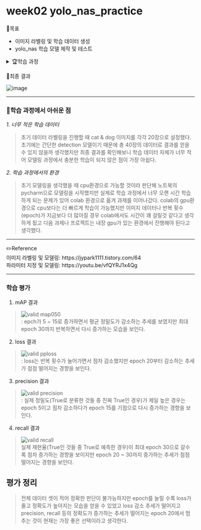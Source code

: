 # week02 yolo_nas_practice

📖목표
- 이미지 라벨링 및 학습 데이터 생성
- yolo_nas 학습 모델 제작 및 테스트

<details>
  <summary>🏆학습 과정</summary>
  <div>
    <ul>
      <li>1. 이미지 라벨링 <br />
        (1) Roboflow를 통해 cat & dog 이미지 라벨링</li>
      <li>2. 라이브러리 설치 및 import & gpu 설정(학습 과정에서 cpu만으로는 ram 메모리 부족)</li>
      <li>3. 학습 모델 checkpoint 생성 및 라벨링 이미지 불러오기</li>
      <li>4. 이미지 데이터 분류 및 파라미터 설정</li>
      <li>5. 모델 인스턴스화(s, l, m 중 s와 l 모델로 테스트) <br /> 
        (1) 초기 모델은 s모델로 시작 <br />  
        (2) 모델 완성 후 테스트 과정에서 l모델로 변경 </li>
      <li>6. 모델 학습에 필요한 파라미터 설정 <br />
        (1) 학습 과정에서 max_epoch 변수 값 변경(10 -> 15 -> 20 -> 100) <br />
        (2) 각 반복 횟수별로 detection 확인</li>
      <li>7. 모델링 시작</li>
      <li>8. 최적 모델 확인 <br />
        (1) 지정해둔 checkpoint의 pth파일을 통해 최적의 모델 확인</li>
      <li>9. 최적 모델 테스트 결과 확인</li>
      <li>10. 새로운 이미지로 detection 확인</li>
    </ul>
  </div>
</details>

🥉최종 결과  <div></div> ![image](https://github.com/gyuchangShim/yolo_nas_practice/assets/132640569/24d2bd3f-ef39-43b7-bbf0-8f58ec812b57)

<hr />

### 📎학습 과정에서 아쉬운 점
*1. 너무 적은 학습 데이터* <br />
> 초기 데이터 라벨링을 진행할 때 cat & dog 이미지를 각각 20장으로 설정했다. 초기에는 간단한 detection 모델이기 때문에 총 40장의 데이터로 결과를 얻을 수 있지 않을까 생각했지만 최종 결과를 확인해보니 학습 데이터 자체가 너무 적어 모델링 과정에서 충분한 학습이 되지 않은 점이 가장 아쉽다.


*2. 학습 과정에서의 환경* <br />
> 초기 모델링을 생각했을 때 cpu환경으로 가능할 것이라 판단해 노트북의 pycharm으로 모델링을 시작했지만 실제로 학습 과정에서 너무 오랜 시간 학습하게 되는 문제가 있어 colab 환경으로 옮겨 과제를 이어나갔다. colab의 gpu환경으로 cpu보다는 더 빠르게 학습이 가능했지만 이미지 데이터나 반복 횟수(epoch)가 지금보다 더 많아질 경우 colab에서도 시간이 꽤 걸릴것 같다고 생각하게 됬고 다음 과제나 프로젝트는 내장 gpu가 있는 환경에서 진행해야 된다고 생각했다.


<hr />
✏️Reference <br />
 이미지 라벨링 및 모델링: https://jypark1111.tistory.com/64 <br />
 파라미터 지정 및 모델링: https://youtu.be/vfQYRJ1x4Qg <br />
<hr />

### 학습 평가 <br />

1. mAP 결과 <br />
> ![valid map050](https://github.com/gyuchangShim/yolo_nas_practice/assets/132640569/256152b5-1e45-4de2-bdd3-970a643a54f3) <br />
> : epch가 5 ~ 15로 증가하면서 평균 정밀도가 감소하는 추세를 보였지만 최대 epoch 30까지 반복하면서 다시 증가하는 모습을 보인다.

2. loss 결과 <br />
> ![valid pploss](https://github.com/gyuchangShim/yolo_nas_practice/assets/132640569/98e2bbe0-95d0-4145-bbd1-767c7c47122f) <br />
> : loss는 반복 횟수가 늘어가면서 점차 감소했지만 epoch 20부터 감소하는 추세가 점점 떨어지는 경향을 보인다.

3. precision 결과 <br />
> ![valid precision](https://github.com/gyuchangShim/yolo_nas_practice/assets/132640569/a7495dd2-4f85-40cc-bca2-7c5f42ec9c46) <br />
> : 실제 정밀도(True로 분류한 것들 중 진짜 True인 경우)가 제일 높은 경우는 epoch 5이고 점차 감소하다가 epoch 15를 기점으로 다시 증가하는 경향을 보인다.

4. recall 결과 <br />
> ![valid recall](https://github.com/gyuchangShim/yolo_nas_practice/assets/132640569/6ce9b7dc-6739-4345-a208-718a2bc525af) <br />
> 실제 재현율(True인 것들 중 True로 예측한 경우)이 최대 epoch 30으로 갈수록 점차 증가하는 경향을 보이지만 epoch 20 ~ 30까지 증가하는 추세가 점점 떨어지는 경향을 보인다.

## 평가 정리
> 전체 데이터 셋이 적어 정확한 판단이 불가능하지만 epoch를 늘릴 수록 loss가 줄고 정확도가 높아지는 모습을 얻을 수 있었고 loss 감소 추세가 떨어지고 precision, recall 등의 정확도가 증가하는 추세가 떨어지는 epoch 20에서 멈추는 것이 현재는 가장 좋은 선택이라고 생각한다. 
